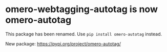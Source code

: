 # omero-webtagging-autotag is now omero-autotag

This package has been renamed. Use `pip install omero-autotag` instead.

New package: https://pypi.org/project/omero-autotag/
